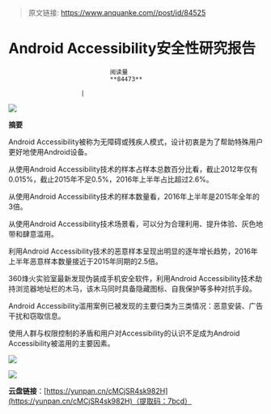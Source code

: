 > 原文链接: https://www.anquanke.com//post/id/84525 


# Android Accessibility安全性研究报告


                                阅读量   
                                **84473**
                            
                        |
                        
                                                                                    



[![](https://p4.ssl.qhimg.com/t012b0df39f1cfa53e3.jpg)](https://p4.ssl.qhimg.com/t012b0df39f1cfa53e3.jpg)

**摘要**

Android Accessibility被称为无障碍或残疾人模式，设计初衷是为了帮助特殊用户更好地使用Android设备。

从使用Android Accessibility技术的样本占样本总数百分比看，截止2012年仅有0.015%，截止2015年不足0.5%，2016年上半年占比超过2.6%。

从使用Android Accessibility技术的样本数量看，2016年上半年是2015年全年的3倍。

从使用Android Accessibility技术场景看，可以分为合理利用、提升体验、灰色地带和肆意滥用。

利用Android Accessibility技术的恶意样本呈现出明显的逐年增长趋势，2016年上半年恶意样本数量接近于2015年同期的2.5倍。

360烽火实验室最新发现伪装成手机安全软件，利用Android Accessibility技术劫持浏览器地址栏的木马，该木马同时具备隐藏图标、自我保护等多种对抗手段。

Android Accessibility滥用案例已被发现的主要归类为三类情况：恶意安装、广告干扰和窃取信息。

使用人群与权限控制的矛盾和用户对Accessibility的认识不足成为Android Accessibility被滥用的主要因素。

[![](https://p5.ssl.qhimg.com/t019e8fb2b990a8e2bd.jpg)](https://p5.ssl.qhimg.com/t019e8fb2b990a8e2bd.jpg)

[![](https://p2.ssl.qhimg.com/t01f97dadbc245fe2cc.png)](https://p2.ssl.qhimg.com/t01f97dadbc245fe2cc.png)

**云盘链接**：[https://yunpan.cn/cMCjSR4sk982H](https://yunpan.cn/cMCjSR4sk982H)（提取码：7bcd）
